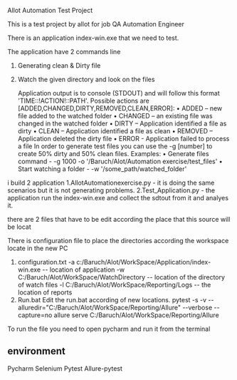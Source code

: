 Allot Automation Test Project

This is a test project by allot for job QA Automation Engineer

There is an application index-win.exe that we need to test.

The application have 2 commands line
1. Generating clean & Dirty file
2. Watch the given directory and look on the files

    Application output is to console (STDOUT) and will follow this format 'TIME::!ACTION!::PATH'.
    Possible actions are [ADDED,CHANGED,DIRTY,REMOVED,CLEAN,ERROR]:
    •   ADDED   – new file added to the watched folder
    •   CHANGED – an existing file was changed in the watched folder
    •   DIRTY   – Application identified a file as dirty
    •   CLEAN   – Application identified a file as clean
    •   REMOVED – Application deleted the dirty file
    •   ERROR   - Application failed to process a file
    In order to generate test files you can use the -g [number] to create 50% dirty and 50% clean files.
    Examples:
    •   Generate files command - <run application> -g 1000 -o '/Baruch/Alot/Automation exercise/test_files'
    •   Start watching a folder - <run application> -w '/some_path/watched_folder'
	
i build 2 application 
1.AllotAutomationexercise.py - it is doing the same scenarios but it is not generating problems.
2.Test_Application.py - the application run the index-win.exe and collect the sdtout from it and analyes it.

there are 2 files that have to be edit according the place that this source will be locat


There is configuration file to place the directories according the workspace locate in the new PC
1. configuration.txt
-a
c:/Baruch/Alot/WorkSpace/Application/index-win.exe   -- location of application
-w
C:/Baruch/Alot/WorkSpace/WatchDirectory     -- location of the directory of watch files
-l
C:/Baruch/Alot/WorkSpace/Reporting/Logs     -- the location of reports 
2. Run.bat
Edit the run.bat according of new locations.
pytest -s -v --alluredir="C:/Baruch/Alot/WorkSpace/Reporting/Allure" --verbose --capture=no
allure serve C:/Baruch/Alot/WorkSpace/Reporting/Allure

To run the file you need to open pycharm and run it from the terminal

environment
----------------
Pycharm
Selenium
Pytest
Allure-pytest






